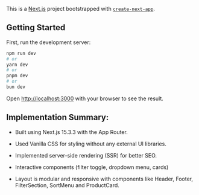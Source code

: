 This is a [Next.js](https://nextjs.org) project bootstrapped with [`create-next-app`](https://nextjs.org/docs/app/api-reference/cli/create-next-app).

## Getting Started

First, run the development server:

```bash
npm run dev
# or
yarn dev
# or
pnpm dev
# or
bun dev
```

Open [http://localhost:3000](http://localhost:3000) with your browser to see the result.

## Implementation Summary:
* Built using Next.js 15.3.3 with the App Router.

* Used Vanilla CSS for styling without any external UI libraries.

* Implemented server-side rendering (SSR) for better SEO.

* Interactive components (filter toggle, dropdown menu, cards)

* Layout is modular and responsive with components like Header, Footer, FilterSection, SortMenu and ProductCard.
